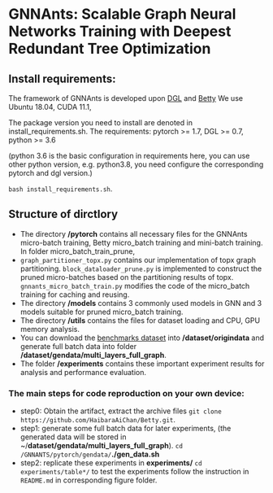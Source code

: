 # GNNAnts: Scalable Graph Neural Networks Training with Deepest Redundant Tree Optimization

## Install requirements:

 The framework of GNNAnts is developed upon [DGL](https://github.com/dmlc/dgl) and [Betty](https://github.com/PASAUCMerced/Betty)
 We use Ubuntu 18.04, CUDA 11.1,

The package version you need to install are denoted in install_requirements.sh.
 The requirements:  pytorch >= 1.7, DGL >= 0.7, python >= 3.6

 (python 3.6 is the basic configuration in requirements here, you can use other python version, e.g. python3.8, you need configure the corresponding pytorch and dgl version.)

`bash install_requirements.sh`.

## Structure of dirctlory

- The directory **/pytorch** contains all necessary files for the GNNAnts micro-batch training, Betty micro_batch training and mini-batch training.  In folder micro_batch_train_prune,
- `graph_partitioner_topx.py` contains our implementation of topx graph partitioning.
  `block_dataloader_prune.py` is implemented to construct the pruned micro-batches based on the partitioning results of topx. `gnnants_micro_batch_train.py` modifies the code of the micro_batch training  for caching and reusing.
- The directory **/models** contains 3 commonly used models in GNN and 3 models suitable for pruned micro_batch training.
- The directory **/utils** contains the files for dataset loading and CPU, GPU memory analysis.
- You can download the [benchmarks dataset](http://snap.stanford.edu/ogb/data/nodeproppred/) into **/dataset/origindata** and generate full batch data into folder **/dataset/gendata/multi_layers_full_graph**.
- The folder **/experiments** contains these important experiment results for analysis and performance evaluation.

### The main steps for code reproduction on your own device:

- step0: Obtain the artifact, extract the archive files `git clone https://github.com/HaibaraAiChan/Betty.git`.
- step1: generate some full batch data for later experiments, (the generated data will be stored in ~/**dataset/gendata/multi_layers_full_graph**). `cd /GNNANTS/pytorch/gendata/`**./gen_data.sh**
- step2: replicate these experiments in **experiments/**
  `cd experiments/table*/` to test the experiments follow the instruction in `README.md` in corresponding figure folder.
